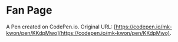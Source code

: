 # Fan Page

A Pen created on CodePen.io. Original URL: [https://codepen.io/mk-kwon/pen/KKdpMwo](https://codepen.io/mk-kwon/pen/KKdpMwo).


